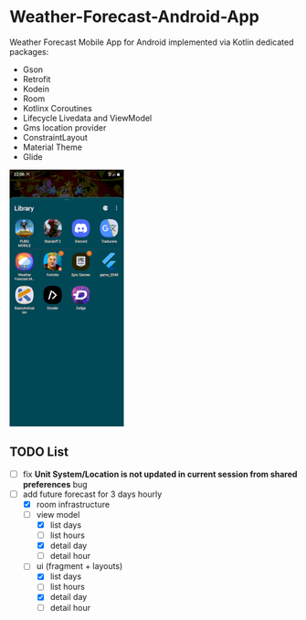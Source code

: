 # Weather-Forecast-Android-App

Weather Forecast Mobile App for Android implemented via Kotlin dedicated packages:
- Gson
- Retrofit
- Kodein
- Room
- Kotlinx Coroutines
- Lifecycle Livedata and ViewModel
- Gms location provider
- ConstraintLayout
- Material Theme
- Glide

![](mvvm3.gif)

## TODO List
- [ ] fix **Unit System/Location is not updated in current session from shared preferences** bug
- [ ] add future forecast for 3 days hourly
  - [x] room infrastructure
  - [ ] view model
    - [x] list days
    - [ ] list hours
    - [x] detail day
    - [ ] detail hour
  - [ ] ui (fragment + layouts)
    - [x] list days
    - [ ] list hours
    - [x] detail day
    - [ ] detail hour
